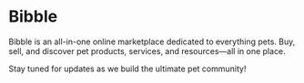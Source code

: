 # Bibble

Bibble is an all-in-one online marketplace dedicated to everything pets.
Buy, sell, and discover pet products, services, and resources—all in one place.

Stay tuned for updates as we build the ultimate pet community!